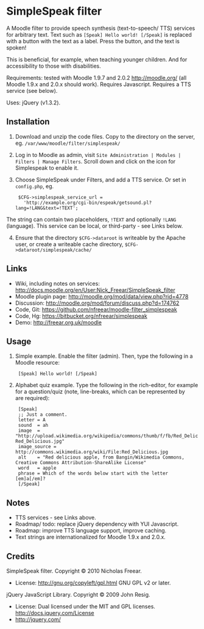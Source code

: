 <!-- -*- markdown -*- -->

SimpleSpeak filter
==================

A Moodle filter to provide speech synthesis (text-to-speech/ TTS) services for
arbitrary text. Text such as `[Speak] Hello world! [/Speak]` is replaced with
a button with the text as a label. Press the button, and the text is spoken!

This is beneficial, for example, when teaching younger children. And for
accessibility to those with disabilities.

Requirements: tested with Moodle 1.9.7 and 2.0.2 <http://moodle.org/> (all Moodle
1.9.x and 2.0.x should work). Requires Javascript. Requires a TTS service (see below).

Uses:  jQuery (v1.3.2).

Installation
------------ 
1. Download and unzip the code files. Copy to the directory on the server,
  eg. `/var/www/moodle/filter/simplespeak/`
2. Log in to Moodle as admin, visit `Site Administration | Modules | Filters |
  Manage Filters`. Scroll down and click on the icon for Simplespeak to enable it.
3. Choose SimpleSpeak under Filters, and add a TTS service. Or set in `config.php`, eg.

        $CFG->simplespeak_service_url =
          'http://example.org/cgi-bin/espeak/getsound.pl?lang=!LANG&text=!TEXT';

  The string can contain two placeholders, `!TEXT` and optionally `!LANG` (language).
  This service can be local, or third-party - see Links below.

4. Ensure that the directory `$CFG->dataroot` is writeable by the Apache user,
  or create a writeable cache directory, `$CFG->dataroot/simplespeak/cache/`

Links
-----
* Wiki, including notes on services: <http://docs.moodle.org/en/User:Nick_Freear/SimpleSpeak_filter>
* Moodle plugin page: <http://moodle.org/mod/data/view.php?rid=4778>
* Discussion: <http://moodle.org/mod/forum/discuss.php?d=174762>
* Code, Git: <https://github.com/nfreear/moodle-filter_simplespeak>
* Code, Hg:  <https://bitbucket.org/nfreear/simplespeak>
* Demo: <http://freear.org.uk/moodle>

Usage
-----
1. Simple example. Enable the filter (admin). Then, type the following in a Moodle resource:

        [Speak] Hello world! [/Speak]
 
2. Alphabet quiz example. Type the following in the rich-editor, for example for a
question/quiz (note, line-breaks, which can be represented by <br /> are required):

        [Speak]
        ;; Just a comment.
        letter = A
        sound  = ah
        image  = "http://upload.wikimedia.org/wikipedia/commons/thumb/f/fb/Red_Delicious.jpg/240px-Red_Delicious.jpg"
        image_source = http://commons.wikimedia.org/wiki/File:Red_Delicious.jpg
        alt    = "Red delicious apple, from Bangin/Wikimedia Commons, Creative Commons Attribution-ShareAlike License"
        word   = apple
        phrase = Which of the words below start with the letter [em]a[/em]?
        [/Speak]

Notes
-----
* TTS services - see Links above.
* Roadmap/ todo: replace jQuery dependency with YUI Javascript.
* Roadmap: improve TTS language support, improve caching.
* Text strings are internationalized for Moodle 1.9.x and 2.0.x.

Credits
-------
SimpleSpeak filter. Copyright © 2010 Nicholas Freear.

* License: <http://gnu.org/copyleft/gpl.html> GNU GPL v2 or later.

jQuery JavaScript Library. Copyright © 2009 John Resig.

* License: Dual licensed under the MIT and GPL licenses.
  <http://docs.jquery.com/License>
* <http://jquery.com/>

